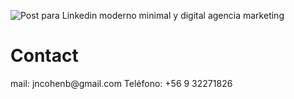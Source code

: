 ![Post para Linkedin moderno minimal y digital agencia marketing](https://user-images.githubusercontent.com/103800135/205658517-e4888cb4-1445-4d9a-862f-fb635ee95065.png)
<h1>Contact</h1>
mail: jncohenb@gmail.com
Teléfono: +56 9 32271826
<!--
**jlchnb/jlchnb** is a ✨ _special_ ✨ repository because its `README.md` (this file) appears on your GitHub profile.

Here are some ideas to get you started:

- 🔭 I’m currently working on ...
- 🌱 I’m currently learning ...
- 👯 I’m looking to collaborate on ...
- 🤔 I’m looking for help with ...
- 💬 Ask me about ...
- 📫 How to reach me: ...![Post para Linkedin moderno minimal y digital agencia marketing](https://user-images.githubusercontent.com/103800135/205658414-3dc2957f-6274-4bc1-96bb-911fae3bfc07.png)

- 😄 Pronouns: ...
- ⚡ Fun fact: ...
-->



